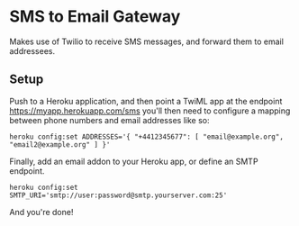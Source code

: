 # SMS to Email Gateway

Makes use of Twilio to receive SMS messages, and forward them to email addressees.

## Setup

Push to a Heroku application, and then point a TwiML app at the endpoint https://myapp.herokuapp.com/sms you'll 
then need to configure a mapping between phone numbers and email addresses like so:

```
heroku config:set ADDRESSES='{ "+4412345677": [ "email@example.org", "email2@example.org" ] }'
```

Finally, add an email addon to your Heroku app, or define an SMTP endpoint.

```
heroku config:set SMTP_URI='smtp://user:password@smtp.yourserver.com:25'
```

And you're done!
